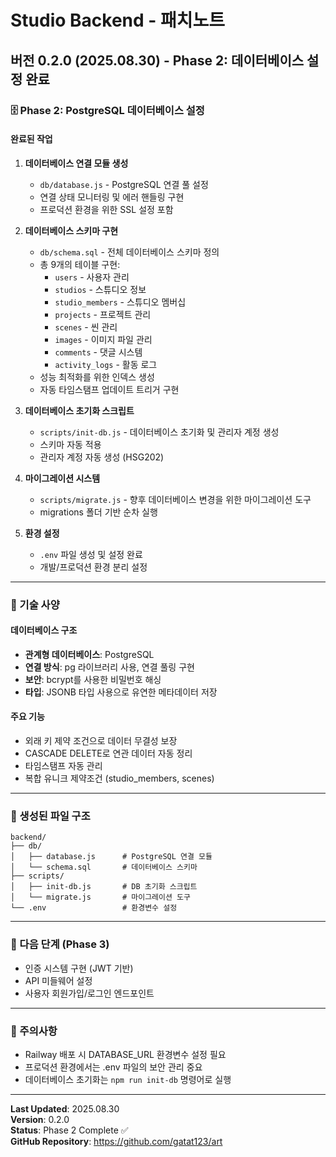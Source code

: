 # Studio Backend - 패치노트

## 버전 0.2.0 (2025.08.30) - Phase 2: 데이터베이스 설정 완료

### 🗄️ Phase 2: PostgreSQL 데이터베이스 설정

#### 완료된 작업

1. **데이터베이스 연결 모듈 생성**
   - `db/database.js` - PostgreSQL 연결 풀 설정
   - 연결 상태 모니터링 및 에러 핸들링 구현
   - 프로덕션 환경을 위한 SSL 설정 포함

2. **데이터베이스 스키마 구현**
   - `db/schema.sql` - 전체 데이터베이스 스키마 정의
   - 총 9개의 테이블 구현:
     - `users` - 사용자 관리
     - `studios` - 스튜디오 정보
     - `studio_members` - 스튜디오 멤버십
     - `projects` - 프로젝트 관리
     - `scenes` - 씬 관리
     - `images` - 이미지 파일 관리
     - `comments` - 댓글 시스템
     - `activity_logs` - 활동 로그
   - 성능 최적화를 위한 인덱스 생성
   - 자동 타임스탬프 업데이트 트리거 구현

3. **데이터베이스 초기화 스크립트**
   - `scripts/init-db.js` - 데이터베이스 초기화 및 관리자 계정 생성
   - 스키마 자동 적용
   - 관리자 계정 자동 생성 (HSG202)

4. **마이그레이션 시스템**
   - `scripts/migrate.js` - 향후 데이터베이스 변경을 위한 마이그레이션 도구
   - migrations 폴더 기반 순차 실행

5. **환경 설정**
   - `.env` 파일 생성 및 설정 완료
   - 개발/프로덕션 환경 분리 설정

---

### 🔧 기술 사양

#### 데이터베이스 구조
- **관계형 데이터베이스**: PostgreSQL
- **연결 방식**: pg 라이브러리 사용, 연결 풀링 구현
- **보안**: bcrypt를 사용한 비밀번호 해싱
- **타입**: JSONB 타입 사용으로 유연한 메타데이터 저장

#### 주요 기능
- 외래 키 제약 조건으로 데이터 무결성 보장
- CASCADE DELETE로 연관 데이터 자동 정리
- 타임스탬프 자동 관리
- 복합 유니크 제약조건 (studio_members, scenes)

---

### 📁 생성된 파일 구조
```
backend/
├── db/
│   ├── database.js      # PostgreSQL 연결 모듈
│   └── schema.sql       # 데이터베이스 스키마
├── scripts/
│   ├── init-db.js       # DB 초기화 스크립트
│   └── migrate.js       # 마이그레이션 도구
└── .env                 # 환경변수 설정
```

---

### 🚀 다음 단계 (Phase 3)
- 인증 시스템 구현 (JWT 기반)
- API 미들웨어 설정
- 사용자 회원가입/로그인 엔드포인트

---

### 📝 주의사항
- Railway 배포 시 DATABASE_URL 환경변수 설정 필요
- 프로덕션 환경에서는 .env 파일의 보안 관리 중요
- 데이터베이스 초기화는 `npm run init-db` 명령어로 실행

---

**Last Updated**: 2025.08.30  
**Version**: 0.2.0  
**Status**: Phase 2 Complete ✅  
**GitHub Repository**: https://github.com/gatat123/art
